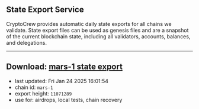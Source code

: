 ## State Export Service
CryptoCrew provides automatic daily state exports for all chains we validate. State export files can be used as genesis files and are a snapshot of the current blockchain state, including all validators, accounts, balances, and delegations.

---
**Download: [mars-1 state export](https://ccv-s3.nbg1.your-objectstorage.com/SERVICE/mars/mars-1_export_11071289.json)**
---

- last updated: Fri Jan 24 2025 16:01:54
- chain id: `mars-1`
- export height: `11071289`
- use for: airdrops, local tests, chain recovery
